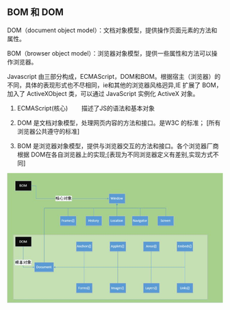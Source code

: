 ## BOM 和 DOM

DOM（document object model）：文档对象模型，提供操作页面元素的方法和属性。

BOM（browser object model）：浏览器对象模型，提供一些属性和方法可以操作浏览器。

Javascript 由三部分构成，ECMAScript，DOM和BOM。根据宿主（浏览器）的不同，具体的表现形式也不尽相同，ie和其他的浏览器风格迥异,IE 扩展了 BOM，加入了 ActiveXObject 类，可以通过 JavaScript 实例化 ActiveX 对象。 

1. ECMAScript(核心) 　　描述了JS的语法和基本对象

2. DOM 是文档对象模型，处理网页内容的方法和接口。是W3C 的标准； [所有浏览器公共遵守的标准] 

3. BOM 是浏览器对象模型，提供与浏览器交互的方法和接口。各个浏览器厂商根据 DOM在各自浏览器上的实现;[表现为不同浏览器定义有差别,实现方式不同] 

![DOM-BOM](./images/bom-dom.png)